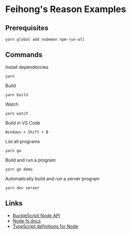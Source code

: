 # Feihong's Reason Examples

## Prerequisites

    yarn global add nodemon npm-run-all

## Commands

Install dependencies

    yarn

Build

    yarn build

Watch

    yarn watch

Build in VS Code

    Windows + Shift + B

List all programs

    yarn go

Build and run a program

    yarn go demo

Automatically build and run a server program

    yarn dev server

## Links

- [BuckleScript Node API](https://bucklescript.github.io/bucklescript/api/Node.html)
- [Node fs docs](https://nodejs.org/api/fs.html)
- [TypeScript definitions for Node](https://github.com/DefinitelyTyped/DefinitelyTyped/blob/master/types/node/index.d.ts)
